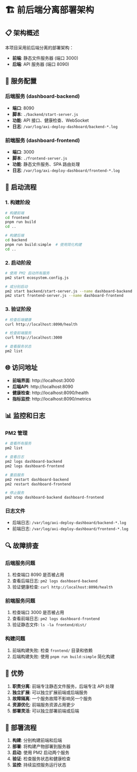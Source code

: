 # 🏗️ 前后端分离部署架构

## 📋 架构概述

本项目采用前后端分离的部署架构：

- **前端**: 静态文件服务器 (端口 3000)
- **后端**: API 服务器 (端口 8090)

## 🚀 服务配置

### 后端服务 (dashboard-backend)
- **端口**: 8090
- **脚本**: `./backend/start-server.js`
- **功能**: API 接口、健康检查、WebSocket
- **日志**: `/var/log/axi-deploy-dashboard/backend-*.log`

### 前端服务 (dashboard-frontend)
- **端口**: 3000
- **脚本**: `./frontend-server.js`
- **功能**: 静态文件服务、SPA 路由处理
- **日志**: `/var/log/axi-deploy-dashboard/frontend-*.log`

## 🔧 启动流程

### 1. 构建阶段
```bash
# 构建前端
cd frontend
pnpm run build
cd ..

# 构建后端
cd backend
pnpm run build:simple  # 使用简化构建
cd ..
```

### 2. 启动阶段
```bash
# 使用 PM2 启动所有服务
pm2 start ecosystem.config.js

# 或分别启动
pm2 start backend/start-server.js --name dashboard-backend
pm2 start frontend-server.js --name dashboard-frontend
```

### 3. 验证阶段
```bash
# 检查后端健康
curl http://localhost:8090/health

# 检查前端服务
curl http://localhost:3000

# 查看服务状态
pm2 list
```

## 🌐 访问地址

- **前端界面**: http://localhost:3000
- **后端API**: http://localhost:8090
- **健康检查**: http://localhost:8090/health
- **指标监控**: http://localhost:8090/metrics

## 📊 监控和日志

### PM2 管理
```bash
# 查看所有服务
pm2 list

# 查看日志
pm2 logs dashboard-backend
pm2 logs dashboard-frontend

# 重启服务
pm2 restart dashboard-backend
pm2 restart dashboard-frontend

# 停止服务
pm2 stop dashboard-backend dashboard-frontend
```

### 日志文件
- 后端日志: `/var/log/axi-deploy-dashboard/backend-*.log`
- 前端日志: `/var/log/axi-deploy-dashboard/frontend-*.log`

## 🔍 故障排查

### 后端服务问题
1. 检查端口 8090 是否被占用
2. 查看后端日志: `pm2 logs dashboard-backend`
3. 验证健康检查: `curl http://localhost:8090/health`

### 前端服务问题
1. 检查端口 3000 是否被占用
2. 查看前端日志: `pm2 logs dashboard-frontend`
3. 验证静态文件: `ls -la frontend/dist/`

### 构建问题
1. 前端构建失败: 检查 `frontend/` 目录和依赖
2. 后端构建失败: 使用 `pnpm run build:simple` 简化构建

## 🎯 优势

1. **职责分离**: 前端专注静态文件服务，后端专注 API 处理
2. **独立扩展**: 可以独立扩展前端或后端服务
3. **故障隔离**: 一个服务故障不影响另一个服务
4. **资源优化**: 前端服务资源占用更少
5. **部署灵活**: 可以独立部署前端或后端

## 🔄 部署流程

1. **构建**: 分别构建前端和后端
2. **部署**: 将构建产物部署到服务器
3. **启动**: 使用 PM2 启动两个服务
4. **验证**: 检查服务状态和健康检查
5. **监控**: 持续监控服务运行状态
